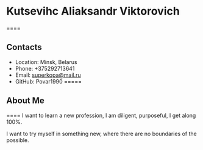 # Kutsevihc Aliaksandr Viktorovich
====
## Contacts
* Location: Minsk, Belarus
* Phone: +375292713641
* Email: superkopa@mail.ru
* GitHub: Povar1990
=====
## About Me
====
I want to learn a new profession, I am diligent, purposeful, I get along 100%.

I want to try myself in something new, where there are no boundaries of the possible.